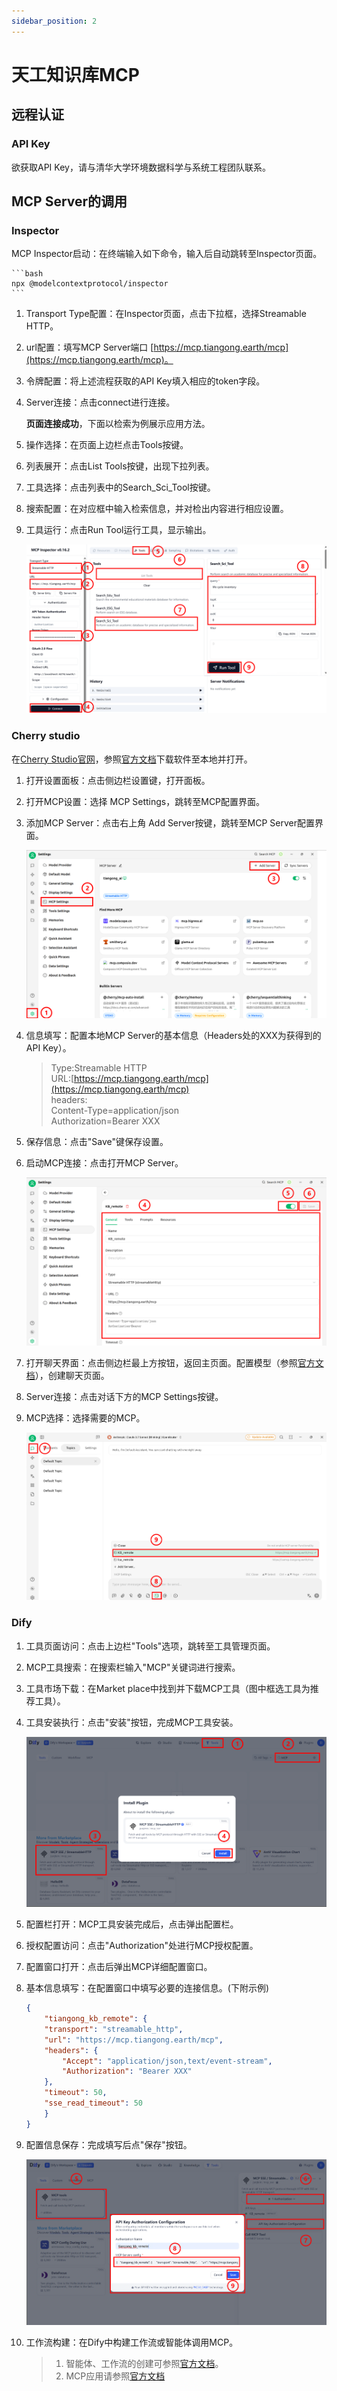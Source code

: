 ```yaml
---
sidebar_position: 2
---
```


# 天工知识库MCP

## 远程认证

### API Key

欲获取API Key，请与清华大学环境数据科学与系统工程团队联系。

## MCP Server的调用

### Inspector

MCP Inspector启动：在终端输入如下命令，输入后自动跳转至Inspector页面。

    ```bash
    npx @modelcontextprotocol/inspector
    ```

1. Transport Type配置：在Inspector页面，点击下拉框，选择Streamable HTTP。  
2. url配置：填写MCP Server端口 [https://mcp.tiangong.earth/mcp](https://mcp.tiangong.earth/mcp)。
3. 令牌配置：将上述流程获取的API Key填入相应的token字段。
4. Server连接：点击connect进行连接。

    **页面连接成功**，下面以检索为例展示应用方法。  
5. 操作选择：在页面上边栏点击Tools按键。  
6. 列表展开：点击List Tools按键，出现下拉列表。  
7. 工具选择：点击列表中的Search_Sci_Tool按键。  
8. 搜索配置：在对应框中输入检索信息，并对检出内容进行相应设置。  
9. 工具运行：点击Run Tool运行工具，显示输出。  

    ![](img/19.png)

### Cherry studio

在[Cherry Studio官网](https://www.cherry-ai.com/download)，参照[官方文档](https://docs.cherry-ai.com/pre-basic/installation)下载软件至本地并打开。  

1. 打开设置面板：点击侧边栏设置键，打开面板。  
2. 打开MCP设置：选择 MCP Settings，跳转至MCP配置界面。  
3. 添加MCP Server：点击右上角 Add Server按键，跳转至MCP Server配置界面。  

    ![](img/6.png)

4. 信息填写：配置本地MCP Server的基本信息（Headers处的XXX为获得到的API Key）。  

    >Type:Streamable HTTP  
    >URL:[https://mcp.tiangong.earth/mcp](https://mcp.tiangong.earth/mcp)  
    >headers:  
    >Content-Type=application/json  
    >Authorization=Bearer XXX

5. 保存信息：点击"Save"键保存设置。  
6. 启动MCP连接：点击打开MCP Server。

    ![](img/22.png)

7. 打开聊天界面：点击侧边栏最上方按钮，返回主页面。配置模型（参照[官方文档](https://docs.cherry-ai.com/pre-basic/providers)），创建聊天页面。  
8. Server连接：点击对话下方的MCP Settings按键。  
9. MCP选择：选择需要的MCP。

    ![](img/23.png)

### Dify  

1. 工具页面访问：点击上边栏"Tools"选项，跳转至工具管理页面。
1. MCP工具搜索：在搜索栏输入"MCP"关键词进行搜索。
1. 工具市场下载：在Market place中找到并下载MCP工具（图中框选工具为推荐工具）。
1. 工具安装执行：点击"安装"按钮，完成MCP工具安装。

    ![](img/16.png)

1. 配置栏打开：MCP工具安装完成后，点击弹出配置栏。  
1. 授权配置访问：点击"Authorization"处进行MCP授权配置。  
1. 配置窗口打开：点击后弹出MCP详细配置窗口。  
1. 基本信息填写：在配置窗口中填写必要的连接信息。(下附示例)

    ```JSON
    {
        "tiangong_kb_remote": {
        "transport": "streamable_http",
        "url": "https://mcp.tiangong.earth/mcp",
        "headers": {
            "Accept": "application/json,text/event-stream",
            "Authorization": "Bearer XXX"
        },
        "timeout": 50,
        "sse_read_timeout": 50
        }
    }
    ```

1. 配置信息保存：完成填写后点"保存"按钮。  

    ![](img/24.png)  

1. 工作流构建：在Dify中构建工作流或智能体调用MCP。

    >
    >1. 智能体、工作流的创建可参照[官方文档](https://docs.dify.ai/zh-hans/guides/application-orchestrate/creating-an-application)。
    >2. MCP应用请参照[官方文档](https://docs.dify.ai/zh-hans/guides/tools/mcp)
